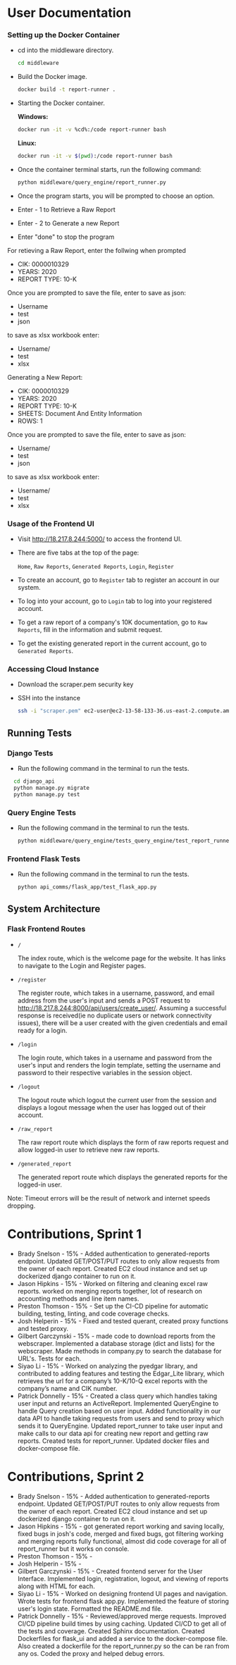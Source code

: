 # User Documentation

### Setting up the Docker Container
* cd into the middleware directory.
  ```bash
  cd middleware
  ```
* Build the Docker image.
  ```bash
  docker build -t report-runner .
  ```

* Starting the Docker container.
  
  **Windows:**
  ```bash
  docker run -it -v %cd%:/code report-runner bash
  ```
  
  **Linux:** 
  
  ```bash
  docker run -it -v $(pwd):/code report-runner bash
  ```

* Once the container terminal starts, run the following command:

  ```bash
  python middleware/query_engine/report_runner.py
  ```

* Once the program starts, you will be prompted to choose an option.
 * Enter - 1 to Retrieve a Raw Report
 * Enter - 2 to Generate a new Report
 * Enter "done" to stop the program

For retieving a Raw Report, enter the follwing when prompted
* CIK: 0000010329
* YEARS: 2020
* REPORT TYPE: 10-K

Once you are prompted to save the file, enter to save as json:
* Username
* test
* json

to save as xlsx workbook enter: 
* Username/
* test
* xlsx

Generating a New Report:
* CIK: 0000010329
* YEARS: 2020
* REPORT TYPE: 10-K
* SHEETS: Document And Entity Information
* ROWS: 1

Once you are prompted to save the file, enter to save as json:
* Username/
* test
* json

to save as xlsx workbook enter: 
* Username/
* test
* xlsx

### Usage of the Frontend UI
* Visit http://18.217.8.244:5000/ to access the frontend UI.
* There are five tabs at the top of the page:
  
  ```Home```, ```Raw Reports```, ```Generated Reports```, ```Login```, ```Register```
* To create an account, go to ```Register``` tab to register an account in our system.
* To log into your account, go to ```Login``` tab to log into your registered account.
* To get a raw report of a company's 10K documentation, go to ```Raw Reports```, fill in the information and submit request.
* To get the existing generated report in the current account, go to ```Generated Reports```.


### Accessing Cloud Instance
* Download the scraper.pem security key

* SSH into the instance
    ```bash
    ssh -i "scraper.pem" ec2-user@ec2-13-58-133-36.us-east-2.compute.amazonaws.com
    ```

## Running Tests
### Django Tests
* Run the following command in the terminal to run the tests.
```bash
  cd django_api
  python manage.py migrate
  python manage.py test
```
### Query Engine Tests
* Run the following command in the terminal to run the tests.
  ```bash
  python middleware/query_engine/tests_query_engine/test_report_runner.py
  ```

### Frontend Flask Tests
* Run the following command in the terminal to run the tests.
    ```bash
    python api_comms/flask_app/test_flask_app.py
    ```

## System Architecture
### Flask Frontend Routes

* ```/```
  
  The index route, which is the welcome page for the website. It has links to navigate to the Login and Register pages.

* ```/register```
  
  The register route, which takes in a username, password, and email address from the user's input and sends a POST request to http://18.217.8.244:8000/api/users/create_user/.  Assuming a successful response is received(ie no duplicate users or network connectivity issues), there will be a user created with the given credentials and email ready for a login.

* ```/login```

  The login route, which takes in a username and password from the user's input and renders the login template, setting the username and password to their respective variables in the session object.

* ```/logout```

  The logout route which logout the current user from the session and displays a logout message when the user has logged out of their account.

* ```/raw_report```

  The raw report route which displays the form of raw reports request and allow logged-in user to retrieve new raw reports. 

* ```/generated_report```

  The generated report route which displays the generated reports for the logged-in user.  

Note:  Timeout errors will be the result of network and internet speeds dropping.


# Contributions, Sprint 1
- Brady Snelson - 15% - Added authentication to generated-reports endpoint. Updated GET/POST/PUT routes to only allow requests from the owner of each report. Created EC2 cloud instance and set up dockerized django container to run on it.
- Jason Hipkins - 15% - Worked on filtering and cleaning excel raw reports. worked on merging reports together, lot of research on accounting methods and line item names.
- Preston Thomson - 15% - Set up the CI-CD pipeline for automatic building, testing, linting, and code coverage checks.
- Josh Helperin - 15% - Fixed and tested querant, created proxy functions and tested proxy.
- Gilbert Garczynski - 15% - made code to download reports from the webscraper.  Implemented a database storage (dict and lists) for the webscraper.  Made methods in company.py to search the database for URL's.   Tests for each.
- Siyao Li - 15% - Worked on analyzing the pyedgar library, and contributed to adding features and testing the Edgar_Lite library, which retrieves the url for a company’s 10-K/10-Q excel reports with the company’s name and CIK number.
- Patrick Donnelly - 15% - Created a class query which handles taking user input and returns an ActiveReport. Implemented QueryEngine to handle Query creation based on user input. Added functionality in our data API to handle taking requests from users and send to proxy which sends it to QueryEngine. Updated report_runner to take user input and make calls to our data api for creating new report and getting raw reports. Created tests for report_runner. Updated docker files and docker-compose file.



# Contributions, Sprint 2
- Brady Snelson - 15% -  Added authentication to generated-reports endpoint. Updated GET/POST/PUT routes to only allow requests from the owner of each report. Created EC2 cloud instance and set up dockerized django container to run on it.
- Jason Hipkins - 15% - got generated report working and saving locally, fixed bugs in josh's code, merged and fixed bugs, got filtering working and merging reports fully functional, almost did code coverage for all of report_runner but it works on console.
- Preston Thomson - 15% - 
- Josh Helperin - 15% - 
- Gilbert Garczynski - 15% - Created frontend server for the User Interface.  Implemented login, registration, logout, and viewing of reports along with HTML for each.
- Siyao Li - 15% - Worked on designing frontend UI pages and navigation. Wrote tests for frontend flask app.py. Implemented the feature of storing user's login state. Formatted the README.md file.
- Patrick Donnelly - 15% - Reviewed/approved merge requests. Improved CI/CD pipeline build times by using caching. Updated CI/CD to get all of the tests and coverage. Created Sphinx documentation. Created Dockerfiles for flask_ui and added a service to the docker-compose file. Also created a dockerfile for the report_runner.py so the can be ran from any os. Coded the proxy and helped debug errors.
